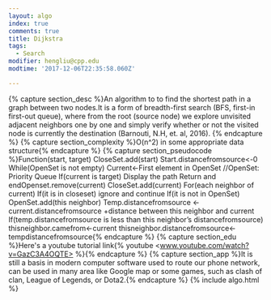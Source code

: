 ```yaml
---
layout: algo
index: true
comments: true
title: Dijkstra
tags:
  - Search
modifier: hengliu@cpp.edu
modtime: '2017-12-06T22:35:58.060Z'

---
```

{% capture section_desc %}An algorithm to to find the shortest path in a graph between two nodes.It is a form of breadth-first search (BFS, first-in first-out queue), where from the root (source node) we explore unvisited adjacent neighbors one by one and simply verify whether or not the visited node is currently the destination (Barnouti, N.H, et. al, 2016). {% endcapture %}
{% capture section_complexity %}O(n^2) in some appropriate data structure{% endcapture %}
{% capture section_pseudocode %}Function(start, target)
CloseSet.add(start)
Start.distancefromsource<-0
While(OpenSet is not empty)
Current<-First element in OpenSet //OpenSet: Priority Queue
If(current is target)
	Display the path
	Return and endOpenset.remove(current)
CloseSet.add(current)
For(each neighbor of current)
	If(it is in closeset) ignore and continue
	If(it is not in OpenSet) OpenSet.add(this neighbor)
		Temp.distancefromsource <-current.distancefromsource +distance between this neighbor and current
	If(temp.distancefromsource is less than this neighbor’s distancefromsource)
		thisneighbor.camefrom<-current
		thisneighbor.distancefromsource<-tempdistancefromsource{% endcapture %}
{% capture section_edu %}Here's a youtube tutorial link{% youtube <www.youtube.com/watch?v=GazC3A4OQTE> %}{% endcapture %}
{% capture section_app %}It is still a basis in modern computer software used to route our phone network, can be used in many area like Google map or some games, such as clash of clan, League of Legends, or Dota2.{% endcapture %}
{% include algo.html %}